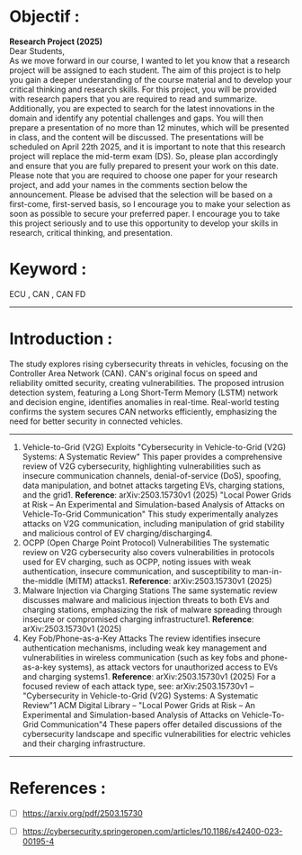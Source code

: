 # **Objectif** : 
**Research Project (2025)**  
Dear Students,  
As we move forward in our course, I wanted to let you know that a research project will be assigned to each student. The aim of this project is to help you gain a deeper understanding of the course material and to develop your critical thinking and research skills.   For this project, you will be provided with research papers that you are required to read and summarize. Additionally, you are expected to search for the latest innovations in the domain and identify any potential challenges and gaps. You will then prepare a presentation of no more than 12 minutes, which will be presented in class, and the content will be discussed.  The presentations will be scheduled on April 22th 2025, and it is important to note that this research project will replace the mid-term exam (DS). So, please plan accordingly and ensure that you are fully prepared to present your work on this date.  
Please note that you are required to choose one paper for your research project, and add your names in the comments section below the announcement. Please be advised that the selection will be based on a first-come, first-served basis, so I encourage you to make your selection as soon as possible to secure your preferred paper. I encourage you to take this project seriously and to use this opportunity to develop your skills in research, critical thinking, and presentation.
# **Keyword** : 
ECU , CAN , CAN FD 

---

# Introduction : 
The study explores rising cybersecurity threats in vehicles, focusing on the Controller Area Network (CAN). CAN's original focus on speed and reliability omitted security, creating vulnerabilities. The proposed intrusion detection system, featuring a Long Short-Term Memory (LSTM) network and decision engine, identifies anomalies in real-time. Real-world testing confirms the system secures CAN networks efficiently, emphasizing the need for better security in connected vehicles.

---
1. Vehicle-to-Grid (V2G) Exploits
"Cybersecurity in Vehicle-to-Grid (V2G) Systems: A Systematic Review"
 This paper provides a comprehensive review of V2G cybersecurity, highlighting vulnerabilities such as insecure communication channels, denial-of-service (DoS), spoofing, data manipulation, and botnet attacks targeting EVs, charging stations, and the grid1.
**Reference**: arXiv:2503.15730v1 (2025)
"Local Power Grids at Risk – An Experimental and Simulation-based Analysis of Attacks on Vehicle-To-Grid Communication"
 This study experimentally analyzes attacks on V2G communication, including manipulation of grid stability and malicious control of EV charging/discharging4.
2. OCPP (Open Charge Point Protocol) Vulnerabilities
The systematic review on V2G cybersecurity also covers vulnerabilities in protocols used for EV charging, such as OCPP, noting issues with weak authentication, insecure communication, and susceptibility to man-in-the-middle (MITM) attacks1.
**Reference**: arXiv:2503.15730v1 (2025)
3. Malware Injection via Charging Stations
The same systematic review discusses malware and malicious injection threats to both EVs and charging stations, emphasizing the risk of malware spreading through insecure or compromised charging infrastructure1.
**Reference**: arXiv:2503.15730v1 (2025)
4. Key Fob/Phone-as-a-Key Attacks
The review identifies insecure authentication mechanisms, including weak key management and vulnerabilities in wireless communication (such as key fobs and phone-as-a-key systems), as attack vectors for unauthorized access to EVs and charging systems1.
**Reference**: arXiv:2503.15730v1 (2025)
For a focused review of each attack type, see:
arXiv:2503.15730v1 – "Cybersecurity in Vehicle-to-Grid (V2G) Systems: A Systematic Review"1
ACM Digital Library – "Local Power Grids at Risk – An Experimental and Simulation-based Analysis of Attacks on Vehicle-To-Grid Communication"4
These papers offer detailed discussions of the cybersecurity landscape and specific vulnerabilities for electric vehicles and their charging infrastructure.

---
# References : 
- [ ] https://arxiv.org/pdf/2503.15730
- [ ] https://cybersecurity.springeropen.com/articles/10.1186/s42400-023-00195-4




